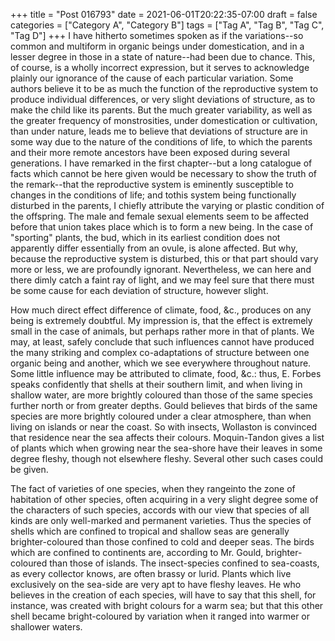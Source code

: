 +++
title = "Post 016793"
date = 2021-06-01T20:22:35-07:00
draft = false
categories = ["Category A", "Category B"]
tags = ["Tag A", "Tag B", "Tag C", "Tag D"]
+++
I have hitherto sometimes spoken as if the variations--so common and multiform in organic beings under domestication, and in a lesser degree in those in a state of nature--had been due to chance. This, of course, is a wholly incorrect expression, but it serves to acknowledge plainly our ignorance of the cause of each particular variation. Some authors believe it to be as much the function of the reproductive system to produce individual differences, or very slight deviations of structure, as to make the child like its parents. But the much greater variability, as well as the greater frequency of monstrosities, under domestication or cultivation, than under nature, leads me to believe that deviations of structure are in some way due to the nature of the conditions of life, to which the parents and their more remote ancestors have been exposed during several generations. I have remarked in the first chapter--but a long catalogue of facts which cannot be here given would be necessary to show the truth of the remark--that the reproductive system is eminently susceptible to changes in the conditions of life; and tothis system being functionally disturbed in the parents, I chiefly attribute the varying or plastic condition of the offspring. The male and female sexual elements seem to be affected before that union takes place which is to form a new being. In the case of "sporting" plants, the bud, which in its earliest condition does not apparently differ essentially from an ovule, is alone affected. But why, because the reproductive system is disturbed, this or that part should vary more or less, we are profoundly ignorant. Nevertheless, we can here and there dimly catch a faint ray of light, and we may feel sure that there must be some cause for each deviation of structure, however slight.

How much direct effect difference of climate, food, &c., produces on any being is extremely doubtful. My impression is, that the effect is extremely small in the case of animals, but perhaps rather more in that of plants. We may, at least, safely conclude that such influences cannot have produced the many striking and complex co-adaptations of structure between one organic being and another, which we see everywhere throughout nature. Some little influence may be attributed to climate, food, &c.: thus, E. Forbes speaks confidently that shells at their southern limit, and when living in shallow water, are more brightly coloured than those of the same species further north or from greater depths. Gould believes that birds of the same species are more brightly coloured under a clear atmosphere, than when living on islands or near the coast. So with insects, Wollaston is convinced that residence near the sea affects their colours. Moquin-Tandon gives a list of plants which when growing near the sea-shore have their leaves in some degree fleshy, though not elsewhere fleshy. Several other such cases could be given.

The fact of varieties of one species, when they rangeinto the zone of habitation of other species, often acquiring in a very slight degree some of the characters of such species, accords with our view that species of all kinds are only well-marked and permanent varieties. Thus the species of shells which are confined to tropical and shallow seas are generally brighter-coloured than those confined to cold and deeper seas. The birds which are confined to continents are, according to Mr. Gould, brighter-coloured than those of islands. The insect-species confined to sea-coasts, as every collector knows, are often brassy or lurid. Plants which live exclusively on the sea-side are very apt to have fleshy leaves. He who believes in the creation of each species, will have to say that this shell, for instance, was created with bright colours for a warm sea; but that this other shell became bright-coloured by variation when it ranged into warmer or shallower waters.

